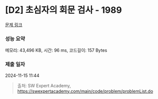 # [D2] 초심자의 회문 검사 - 1989 

[문제 링크](https://swexpertacademy.com/main/code/problem/problemDetail.do?contestProbId=AV5PyTLqAf4DFAUq) 

### 성능 요약

메모리: 43,496 KB, 시간: 96 ms, 코드길이: 157 Bytes

### 제출 일자

2024-11-15 11:44



> 출처: SW Expert Academy, https://swexpertacademy.com/main/code/problem/problemList.do
